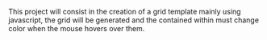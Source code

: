 This project will consist in the creation of a grid template mainly using javascript, the grid will be generated and the <divs> contained within must change color when the mouse hovers over them.